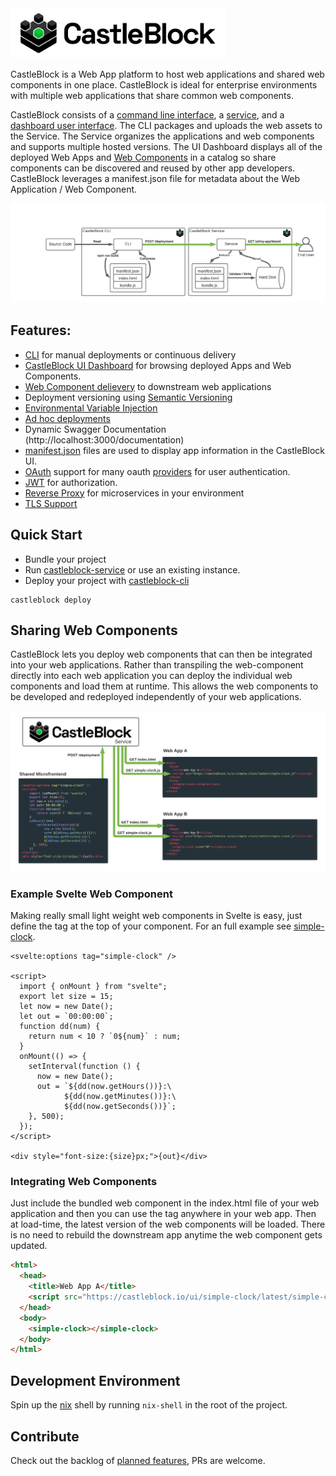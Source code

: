 <img src="./assets/brand/Logo.png" height="80px" />

CastleBlock is a Web App platform to host web applications and shared web components in one place. CastleBlock is ideal for enterprise environments with multiple web applications that share common web components.

CastleBlock consists of a [command line interface](./castleblock-cli), a [service](./castleblock-service), and a [dashboard user interface](./castleblock-ui). The CLI packages and uploads the web assets to the Service. The Service organizes the applications and web components and supports multiple hosted versions. The UI Dashboard displays all of the deployed Web Apps and [Web Components](https://developer.mozilla.org/en-US/docs/Web/Web_Components) in a catalog so share components can be discovered and reused by other app developers. CastleBlock leverages a manifest.json file for metadata about the Web Application / Web Component.

![diagram of castleblock high level concept](./castleblock-concept.png "Castleblock high-level concept")

## Features:

- [CLI](./castleblock-cli) for manual deployments or continuous delivery
- [CastleBlock UI Dashboard](./castleblock-ui) for browsing deployed Apps and Web Components.
- [Web Component delievery](./#sharing-web-components) to downstream web applications
- Deployment versioning using [Semantic Versioning](https://semver.org/)
- [Environmental Variable Injection](./castleblock-cli#environmental-variable-injection)
- [Ad hoc deployments](./castleblock-cli#ad-hoc-deployments)
- Dynamic Swagger Documentation (http://localhost:3000/documentation)
- [manifest.json](./castleblock-cli#manifest.json) files are used to display app information in the CastleBlock UI.
- [OAuth](https://github.com/greymatter-io/castleblock/tree/master/castleblock-service#authentication) support for many oauth [providers](https://hapi.dev/module/bell/providers) for user authentication.
- [JWT](https://github.com/greymatter-io/castleblock/tree/master/castleblock-service#issuing-jwt-tokens) for authorization.
- [Reverse Proxy](./castleblock-service#reverse-proxy) for microservices in your environment
- [TLS Support](./castleblock-service#tls)

## Quick Start

- Bundle your project
- Run [castleblock-service](./castleblock-service) or use an existing instance.
- Deploy your project with [castleblock-cli](./castleblock-cli)

```
castleblock deploy
```

## Sharing Web Components

CastleBlock lets you deploy web components that can then be integrated into your web applications. Rather than transpiling the web-component directly into each web application you can deploy the individual web components and load them at runtime. This allows the web components to be developed and redeployed independently of your web applications.

![diagram of shared web-components](./web-components.png "Castleblock web component sharing")

### Example Svelte Web Component

Making really small light weight web components in Svelte is easy, just define the tag at the top of your component. For an full example see [simple-clock](https://github.com/jmcudd/simple-clock).

```svelte
<svelte:options tag="simple-clock" />

<script>
  import { onMount } from "svelte";
  export let size = 15;
  let now = new Date();
  let out = `00:00:00`;
  function dd(num) {
    return num < 10 ? `0${num}` : num;
  }
  onMount(() => {
    setInterval(function () {
      now = new Date();
      out = `${dd(now.getHours())}:\
            ${dd(now.getMinutes())}:\
            ${dd(now.getSeconds())}`;
    }, 500);
  });
</script>

<div style="font-size:{size}px;">{out}</div>
```

### Integrating Web Components

Just include the bundled web component in the index.html file of your web application and then you can use the tag anywhere in your web app. Then at load-time, the latest version of the web components will be loaded. There is no need to rebuild the downstream app anytime the web component gets updated.

```html
<html>
  <head>
    <title>Web App A</title>
    <script src="https://castleblock.io/ui/simple-clock/latest/simple-clock.js"></script>
  </head>
  <body>
    <simple-clock></simple-clock>
  </body>
</html>
```

## Development Environment

Spin up the [nix](https://nixos.org/guides/install-nix.html) shell by running `nix-shell` in the root of the project.

## Contribute

Check out the backlog of [planned features](https://github.com/greymatter-io/castleblock/issues?q=is%3Aopen+is%3Aissue+label%3Aenhancement), PRs are welcome.
